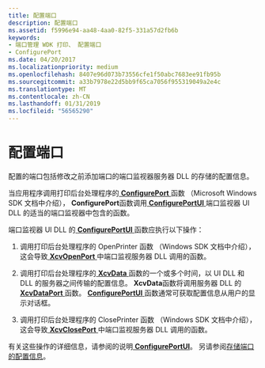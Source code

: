 ```yaml
---
title: 配置端口
description: 配置端口
ms.assetid: f5996e94-aa48-4aa0-82f5-331a57d2fb6b
keywords:
- 端口管理 WDK 打印、 配置端口
- ConfigurePort
ms.date: 04/20/2017
ms.localizationpriority: medium
ms.openlocfilehash: 8407e96d073b73556cfe1f50abc7683ee91fb95b
ms.sourcegitcommit: a33b7978e22d5bb9f65ca7056f955319049a2e4c
ms.translationtype: MT
ms.contentlocale: zh-CN
ms.lasthandoff: 01/31/2019
ms.locfileid: "56565290"
---
```

# <a name="configuring-a-port"></a>配置端口





配置的端口包括修改之前添加端口的端口监视器服务器 DLL 的存储的配置信息。

当应用程序调用打印后台处理程序的[ **ConfigurePort** ](https://msdn.microsoft.com/library/windows/hardware/ff546286)函数 （Microsoft Windows SDK 文档中介绍）， **ConfigurePort**函数调用[ **ConfigurePortUI** ](https://msdn.microsoft.com/library/windows/hardware/ff546290)端口监视器 UI DLL 的适当的端口监视器中包含的函数。

端口监视器 UI DLL 的[ **ConfigurePortUI** ](https://msdn.microsoft.com/library/windows/hardware/ff546290)函数应执行以下操作：

1.  调用打印后台处理程序的 OpenPrinter 函数 （Windows SDK 文档中介绍），这会导致[ **XcvOpenPort** ](https://msdn.microsoft.com/library/windows/hardware/ff564259)中端口监视服务器 DLL 调用的函数。

2.  调用打印后台处理程序的[ **XcvData** ](https://msdn.microsoft.com/library/windows/hardware/ff564255)函数的一个或多个时间，以 UI DLL 和 DLL 的服务器之间传输的配置信息。 **XcvData**函数将调用服务器 DLL 的[ **XcvDataPort** ](https://msdn.microsoft.com/library/windows/hardware/ff564258)函数。 [ **ConfigurePortUI** ](https://msdn.microsoft.com/library/windows/hardware/ff546290)函数通常可获取配置信息从用户的显示对话框。

3.  调用打印后台处理程序的 ClosePrinter 函数 （Windows SDK 文档中介绍），这会导致[ **XcvClosePort** ](https://msdn.microsoft.com/library/windows/hardware/ff564254)中端口监视服务器 DLL 调用的函数。

有关这些操作的详细信息，请参阅的说明[ **ConfigurePortUI**](https://msdn.microsoft.com/library/windows/hardware/ff546290)。 另请参阅[存储端口的配置信息](storing-port-configuration-information.md)。

 

 




